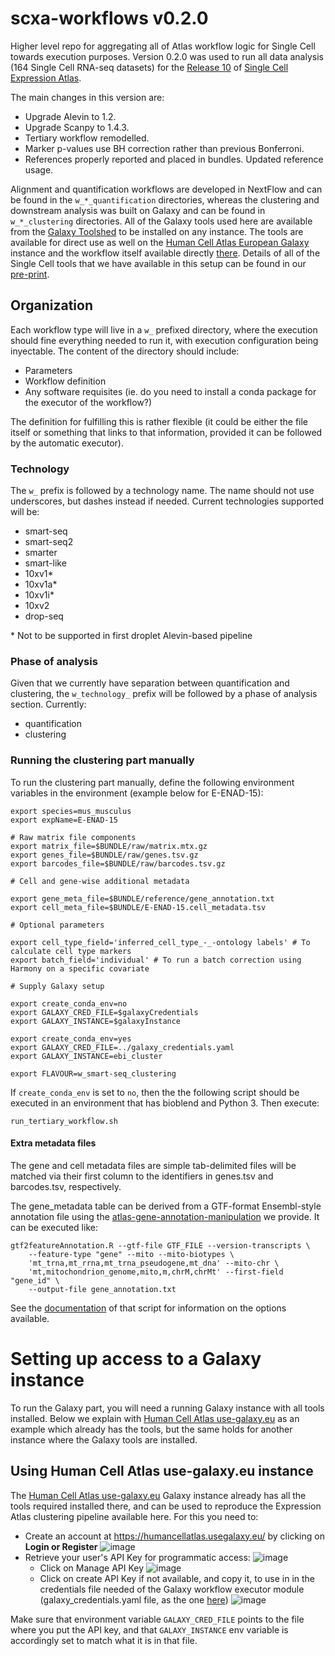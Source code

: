 # scxa-workflows v0.2.0

Higher level repo for aggregating all of Atlas workflow logic for Single Cell
towards execution purposes. Version 0.2.0 was used to run all data analysis
(164 Single Cell RNA-seq datasets) for the
[Release 10](https://www.ebi.ac.uk/gxa/sc/release-notes.html) of
[Single Cell Expression Atlas](https://www.ebi.ac.uk/gxa/sc/home).

The main changes in this version are:
- Upgrade Alevin to 1.2.
- Upgrade Scanpy to 1.4.3.
- Tertiary workflow remodelled.
- Marker p-values use BH correction rather than previous Bonferroni.
- References properly reported and placed in bundles. Updated reference usage.

Alignment and quantification workflows are developed in NextFlow and can be
found in the `w_*_quantification` directories, whereas the clustering and
downstream analysis was built on Galaxy and can be found in `w_*_clustering`
directories. All of the Galaxy tools used here are available from the
[Galaxy Toolshed](https://toolshed.g2.bx.psu.edu/view/ebi-gxa) to be installed
on any instance. The tools are available for direct use as well on the
[Human Cell Atlas European Galaxy](https://humancellatlas.usegalaxy.eu/) instance
and the workflow itself available directly [there](https://humancellatlas.usegalaxy.eu/u/pmoreno/w/ebi-sc-expression-atlas-release-10-analysis-pipeline-scanpy-143).
Details of all of the Single Cell tools that we have available in this setup can be found in our [pre-print](https://www.biorxiv.org/content/10.1101/2020.04.08.032698v1).

## Organization

Each workflow type will live in a `w_` prefixed directory, where the execution should fine everything needed to run it, with execution configuration being inyectable. The content of the directory should include:

- Parameters
- Workflow definition
- Any software requisites (ie. do you need to install a conda package for the executor of the workflow?)

The definition for fulfilling this is rather flexible (it could be either the file itself or something that links to that information, provided it can be followed by the automatic executor).

### Technology

The `w_` prefix is followed by a technology name. The name should not use underscores, but dashes instead if needed. Current technologies supported will be:

- smart-seq
- smart-seq2
- smarter
- smart-like
- 10xv1*
- 10xv1a*
- 10xv1i*
- 10xv2
- drop-seq

 \* Not to be supported in first droplet Alevin-based pipeline

### Phase of analysis

Given that we currently have separation between quantification and clustering, the `w_technology_` prefix will be followed by a phase of analysis section. Currently:

- quantification
- clustering

### Running the clustering part manually

To run the clustering part manually, define the following environment variables
in the environment (example below for E-ENAD-15):

```
export species=mus_musculus
export expName=E-ENAD-15

# Raw matrix file components
export matrix_file=$BUNDLE/raw/matrix.mtx.gz
export genes_file=$BUNDLE/raw/genes.tsv.gz
export barcodes_file=$BUNDLE/raw/barcodes.tsv.gz

# Cell and gene-wise additional metadata

export gene_meta_file=$BUNDLE/reference/gene_annotation.txt
export cell_meta_file=$BUNDLE/E-ENAD-15.cell_metadata.tsv

# Optional parameters 

export cell_type_field='inferred_cell_type_-_-ontology labels' # To calculate cell type markers
export batch_field='individual' # To run a batch correction using Harmony on a specific covariate

# Supply Galaxy setup

export create_conda_env=no
export GALAXY_CRED_FILE=$galaxyCredentials
export GALAXY_INSTANCE=$galaxyInstance

export create_conda_env=yes
export GALAXY_CRED_FILE=../galaxy_credentials.yaml
export GALAXY_INSTANCE=ebi_cluster

export FLAVOUR=w_smart-seq_clustering
```

If `create_conda_env` is set to `no`, then the the following script should be executed
in an environment that has bioblend and Python 3. Then execute:

```
run_tertiary_workflow.sh
```

#### Extra metadata files

The gene and cell metadata files are simple tab-delimited files will be matched via their first column to the identifiers in genes.tsv and barcodes.tsv, respectively. 

The gene_metadata table can be derived from a GTF-format Ensembl-style annotation file using the [atlas-gene-annotation-manipulation](tool) we provide. It can be executed like:

```
gtf2featureAnnotation.R --gtf-file GTF_FILE --version-transcripts \
    --feature-type "gene" --mito --mito-biotypes \
    'mt_trna,mt_rrna,mt_trna_pseudogene,mt_dna' --mito-chr \
    'mt,mitochondrion_genome,mito,m,chrM,chrMt' --first-field "gene_id" \
    --output-file gene_annotation.txt
```

See the [documentation](https://github.com/ebi-gene-expression-group/atlas-gene-annotation-manipulation) of that script for information on the options available.

# Setting up access to a Galaxy instance

To run the Galaxy part, you will need a running Galaxy instance with all tools installed. Below we explain with [Human Cell Atlas use-galaxy.eu](https://humancellatlas.usegalaxy.eu/) as an example which already has the tools, but the same holds for another instance where the Galaxy tools are installed.

## Using Human Cell Atlas use-galaxy.eu instance

The [Human Cell Atlas use-galaxy.eu](https://humancellatlas.usegalaxy.eu/) Galaxy instance already has all the tools required installed there, and can be used to reproduce the Expression Atlas clustering pipeline available here. For this you need to:
- Create an account at https://humancellatlas.usegalaxy.eu/ by clicking on **Login or Register**
![image](https://user-images.githubusercontent.com/368478/62038201-35d49300-b1ed-11e9-9c87-571cf539cb8c.png)
- Retrieve your user's API Key for programmatic access:
![image](https://user-images.githubusercontent.com/368478/62038291-5f8dba00-b1ed-11e9-864a-aa2d27f69e91.png)
  - Click on Manage API Key
  ![image](https://user-images.githubusercontent.com/368478/62038697-1c801680-b1ee-11e9-9bb0-e7b1d1cd6439.png)
  - Click on create API Key if not available, and copy it, to use in in the credentials file needed of the Galaxy workflow executor module (galaxy_credentials.yaml file, as the one [here](https://github.com/ebi-gene-expression-group/galaxy-workflow-executor/blob/b36dcb1eeb546f0b34566e95fb55202d92a34520/galaxy_credentials.yml.sample))
  ![image](https://user-images.githubusercontent.com/368478/62038543-d6c34e00-b1ed-11e9-9aae-8d0647e9ea13.png)

Make sure that environment variable `GALAXY_CRED_FILE` points to the file where you put the API key, and that `GALAXY_INSTANCE` env variable is accordingly set to match what it is in that file.
